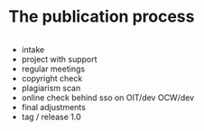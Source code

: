 # The publication process




```{warning} Under development
```

- intake
- project with support
- regular meetings
- copyright check
- plagiarism scan
- online check behind sso on OIT/dev OCW/dev
- final adjustments
- tag / release 1.0
